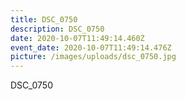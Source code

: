 ```yaml
---
title: DSC_0750
description: DSC_0750
date: 2020-10-07T11:49:14.460Z
event_date: 2020-10-07T11:49:14.476Z
picture: /images/uploads/dsc_0750.jpg
---
```

DSC_0750